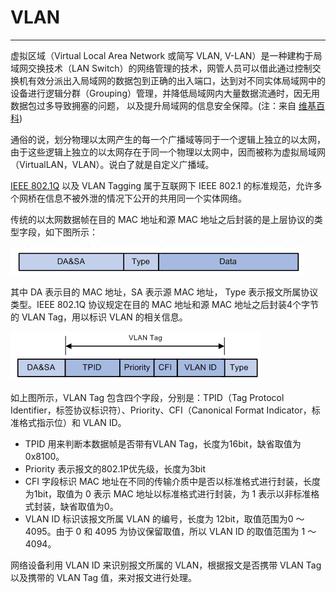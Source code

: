 # VLAN

---

虚拟区域（Virtual Local Area Network 或简写 VLAN, V-LAN）是一种建构于局域网交换技术（LAN Switch）的网络管理的技术，网管人员可以借此通过控制交换机有效分派出入局域网的数据包到正确的出入端口，达到对不同实体局域网中的设备进行逻辑分群（Grouping）管理，并降低局域网内大量数据流通时，因无用数据包过多导致拥塞的问题，
以及提升局域网的信息安全保障。(注：来自 [维基百科](https://zh.wikipedia.org/wiki/虚拟局域网))

通俗的说，划分物理以太网产生的每一个广播域等同于一个逻辑上独立的以太网，由于这些逻辑上独立的以太网存在于同一个物理以太网中，因而被称为虚拟局域网（VirtualLAN，VLAN）。说白了就是自定义广播域。

[IEEE 802.1Q](https://zh.wikipedia.org/wiki/IEEE_802.1Q) 以及 VLAN Tagging 属于互联网下 IEEE 802.1 的标准规范，允许多个网桥在信息不被外泄的情况下公开的共用同一个实体网络。

传统的以太网数据帧在目的 MAC 地址和源 MAC 地址之后封装的是上层协议的类型字段，如下图所示：

 ![data_layer_normal][3]

其中 DA 表示目的 MAC 地址，SA 表示源 MAC 地址， Type 表示报文所属协议类型。IEEE 802.1Q 协议规定在目的 MAC 地址和源 MAC 地址之后封装4个字节的 VLAN Tag，用以标识 VLAN 的相关信息。

 ![data_layer_vlan][4]

如上图所示，VLAN Tag 包含四个字段，分别是：TPID（Tag Protocol Identifier，标签协议标识符）、Priority、CFI（Canonical Format Indicator，标准格式指示位）和 VLAN ID。

  * TPID 用来判断本数据帧是否带有VLAN Tag，长度为16bit，缺省取值为0x8100。
  * Priority 表示报文的802.1P优先级，长度为3bit
  * CFI 字段标识 MAC 地址在不同的传输介质中是否以标准格式进行封装，长度为1bit，取值为 0 表示 MAC 地址以标准格式进行封装，为 1 表示以非标准格式封装，缺省取值为0。
  * VLAN ID 标识该报文所属 VLAN 的编号，长度为 12bit，取值范围为0 ～ 4095。由于 0 和 4095 为协议保留取值，所以 VLAN ID 的取值范围为 1 ～ 4094。

网络设备利用 VLAN ID 来识别报文所属的 VLAN，根据报文是否携带 VLAN Tag 以及携带的 VLAN Tag 值，来对报文进行处理。



[3]: ../../../images/base/data_layer_normal.png
[4]: ../../../images/base/data_layer_vlan.png
